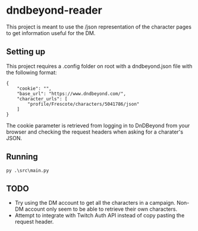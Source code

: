 # dndbeyond-reader

This project is meant to use the /json representation of the character pages to get information useful for the DM.

## Setting up

This project requires a .config folder on root with a dndbeyond.json file with the following format:

```
{
    "cookie": "",
    "base_url": "https://www.dndbeyond.com/",
    "character_urls": [
        "profile/Frescote/characters/5041786/json"
    ]
}
```

The cookie parameter is retrieved from logging in to DnDBeyond from your browser and checking the request headers when asking for a charater's JSON. 

## Running

```
py .\src\main.py
```

## TODO

* Try using the DM account to get all the characters in a campaign. Non-DM account only seem to be able to retrieve their own characters.
* Attempt to integrate with Twitch Auth API instead of copy pasting the request header.